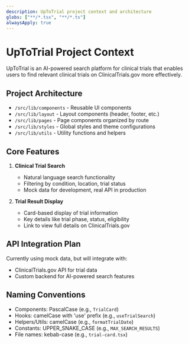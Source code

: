 ```yaml
---
description: UpToTrial project context and architecture
globs: ["**/*.tsx", "**/*.ts"]
alwaysApply: true
---
```


# UpToTrial Project Context

UpToTrial is an AI-powered search platform for clinical trials that enables users to find relevant clinical trials on ClinicalTrials.gov more effectively.

## Project Architecture

- `/src/lib/components` - Reusable UI components
- `/src/lib/layout` - Layout components (header, footer, etc.)
- `/src/lib/pages` - Page components organized by route
- `/src/lib/styles` - Global styles and theme configurations
- `/src/lib/utils` - Utility functions and helpers

## Core Features

1. **Clinical Trial Search**
   - Natural language search functionality
   - Filtering by condition, location, trial status
   - Mock data for development, real API in production

2. **Trial Result Display**
   - Card-based display of trial information
   - Key details like trial phase, status, eligibility
   - Link to view full details on ClinicalTrials.gov

## API Integration Plan

Currently using mock data, but will integrate with:
- ClinicalTrials.gov API for trial data
- Custom backend for AI-powered search features

## Naming Conventions

- Components: PascalCase (e.g., `TrialCard`)
- Hooks: camelCase with 'use' prefix (e.g., `useTrialSearch`)
- Helpers/Utils: camelCase (e.g., `formatTrialDate`)
- Constants: UPPER_SNAKE_CASE (e.g., `MAX_SEARCH_RESULTS`)
- File names: kebab-case (e.g., `trial-card.tsx`)